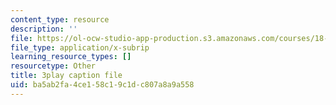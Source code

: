 ```yaml
---
content_type: resource
description: ''
file: https://ol-ocw-studio-app-production.s3.amazonaws.com/courses/18-01sc-single-variable-calculus-fall-2010/ba5ab2fa4ce158c19c1dc807a8a9a558_PNTnmH6jsRI.vtt
file_type: application/x-subrip
learning_resource_types: []
resourcetype: Other
title: 3play caption file
uid: ba5ab2fa-4ce1-58c1-9c1d-c807a8a9a558
---
```

